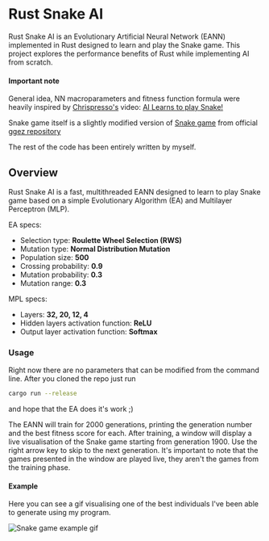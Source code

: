 # Rust Snake AI

Rust Snake AI is an Evolutionary Artificial Neural Network (EANN) implemented in Rust designed to learn and play the Snake game. This project explores the performance benefits of Rust while implementing AI from scratch.

#### Important note
General idea, NN macroparameters and fitness function formula were heavily inspired by [Chrispresso's](https://www.youtube.com/@Chrispresso) video: [AI Learns to play Snake!](https://www.youtube.com/watch?v=vhiO4WsHA6c)

Snake game itself is a slightly modified version of [Snake game](https://github.com/ggez/ggez/blob/master/examples/04_snake.rs) from official [ggez repository](https://github.com/ggez/ggez) 

The rest of the code has been entirely written by myself.

## Overview

Rust Snake AI is a fast, multithreaded EANN designed to learn to play Snake game based on a simple Evolutionary Algorithm (EA) and Multilayer Perceptron (MLP).

EA specs:
* Selection type: **Roulette Wheel Selection (RWS)**
* Mutation type: **Normal Distribution Mutation**
* Population size: **500**
* Crossing probability: **0.9**
* Mutation probability: **0.3**
* Mutation range: **0.3**

MPL specs:
* Layers: **32, 20, 12, 4**
* Hidden layers activation function: **ReLU**
* Output layer activation function: **Softmax**

### Usage
Right now there are no parameters that can be modified from the command line.
After you cloned the repo just run
```bash
cargo run --release
```
and hope that the EA does it's work ;)

The EANN will train for 2000 generations, printing the generation number and the best fitness score for each. After training, a window will display a live visualisation of the Snake game starting from generation 1900. Use the right arrow key to skip to the next generation. It's important to note that the games presented in the window are played live, they aren't the games from the training phase. 

#### Example
Here you can see a gif visualising one of the best individuals I've been able to generate using my program.

![Snake game example gif](snake_game.gif)